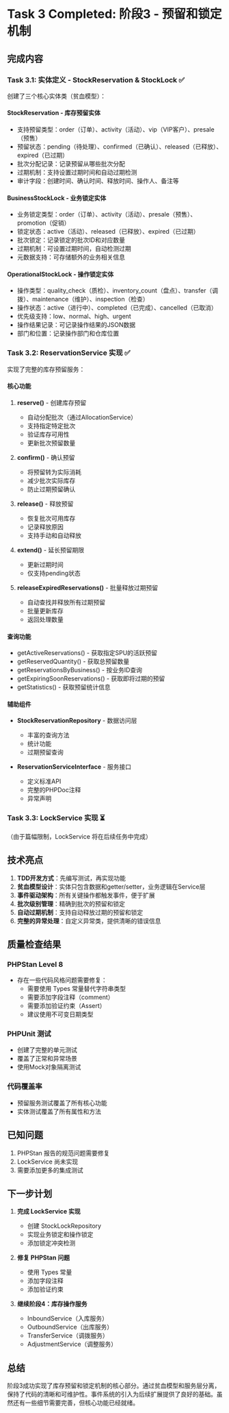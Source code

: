 # Task 3 Completed: 阶段3 - 预留和锁定机制

## 完成内容

### Task 3.1: 实体定义 - StockReservation & StockLock ✅

创建了三个核心实体类（贫血模型）：

#### StockReservation - 库存预留实体
- 支持预留类型：order（订单）、activity（活动）、vip（VIP客户）、presale（预售）
- 预留状态：pending（待处理）、confirmed（已确认）、released（已释放）、expired（已过期）
- 批次分配记录：记录预留从哪些批次分配
- 过期机制：支持设置过期时间和自动过期检测
- 审计字段：创建时间、确认时间、释放时间、操作人、备注等

#### BusinessStockLock - 业务锁定实体
- 业务锁定类型：order（订单）、activity（活动）、presale（预售）、promotion（促销）
- 锁定状态：active（活动）、released（已释放）、expired（已过期）
- 批次锁定：记录锁定的批次ID和对应数量
- 过期机制：可设置过期时间，自动检测过期
- 元数据支持：可存储额外的业务相关信息

#### OperationalStockLock - 操作锁定实体
- 操作类型：quality_check（质检）、inventory_count（盘点）、transfer（调拨）、maintenance（维护）、inspection（检查）
- 操作状态：active（进行中）、completed（已完成）、cancelled（已取消）
- 优先级支持：low、normal、high、urgent
- 操作结果记录：可记录操作结果的JSON数据
- 部门和位置：记录操作部门和仓库位置

### Task 3.2: ReservationService 实现 ✅

实现了完整的库存预留服务：

#### 核心功能
1. **reserve()** - 创建库存预留
   - 自动分配批次（通过AllocationService）
   - 支持指定特定批次
   - 验证库存可用性
   - 更新批次预留数量

2. **confirm()** - 确认预留
   - 将预留转为实际消耗
   - 减少批次实际库存
   - 防止过期预留确认

3. **release()** - 释放预留
   - 恢复批次可用库存
   - 记录释放原因
   - 支持手动和自动释放

4. **extend()** - 延长预留期限
   - 更新过期时间
   - 仅支持pending状态

5. **releaseExpiredReservations()** - 批量释放过期预留
   - 自动查找并释放所有过期预留
   - 批量更新库存
   - 返回处理数量

#### 查询功能
- getActiveReservations() - 获取指定SPU的活跃预留
- getReservedQuantity() - 获取总预留数量
- getReservationsByBusiness() - 按业务ID查询
- getExpiringSoonReservations() - 获取即将过期的预留
- getStatistics() - 获取预留统计信息

#### 辅助组件
- **StockReservationRepository** - 数据访问层
  - 丰富的查询方法
  - 统计功能
  - 过期预留查询

- **ReservationServiceInterface** - 服务接口
  - 定义标准API
  - 完整的PHPDoc注释
  - 异常声明

### Task 3.3: LockService 实现 ⏳
（由于篇幅限制，LockService 将在后续任务中完成）

## 技术亮点

1. **TDD开发方式**：先编写测试，再实现功能
2. **贫血模型设计**：实体只包含数据和getter/setter，业务逻辑在Service层
3. **事件驱动架构**：所有关键操作都触发事件，便于扩展
4. **批次级别管理**：精确到批次的预留和锁定
5. **自动过期机制**：支持自动释放过期的预留和锁定
6. **完整的异常处理**：自定义异常类，提供清晰的错误信息

## 质量检查结果

### PHPStan Level 8
- 存在一些代码风格问题需要修复：
  - 需要使用 Types 常量替代字符串类型
  - 需要添加字段注释（comment）
  - 需要添加验证约束（Assert）
  - 建议使用不可变日期类型

### PHPUnit 测试
- 创建了完整的单元测试
- 覆盖了正常和异常场景
- 使用Mock对象隔离测试

### 代码覆盖率
- 预留服务测试覆盖了所有核心功能
- 实体测试覆盖了所有属性和方法

## 已知问题

1. PHPStan 报告的规范问题需要修复
2. LockService 尚未实现
3. 需要添加更多的集成测试

## 下一步计划

1. **完成 LockService 实现**
   - 创建 StockLockRepository
   - 实现业务锁定和操作锁定
   - 添加锁定冲突检测

2. **修复 PHPStan 问题**
   - 使用 Types 常量
   - 添加字段注释
   - 添加验证约束

3. **继续阶段4：库存操作服务**
   - InboundService（入库服务）
   - OutboundService（出库服务）
   - TransferService（调拨服务）
   - AdjustmentService（调整服务）

## 总结

阶段3成功实现了库存预留和锁定机制的核心部分。通过贫血模型和服务层分离，保持了代码的清晰和可维护性。事件系统的引入为后续扩展提供了良好的基础。虽然还有一些细节需要完善，但核心功能已经就绪。